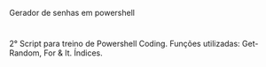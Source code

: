 Gerador de senhas em powershell 
#
2° Script para treino de Powershell Coding.
Funções utilizadas: Get-Random, For & lt. Índices.
